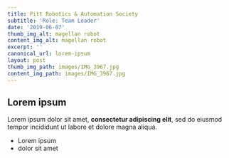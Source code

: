 ```yaml
---
title: Pitt Robotics & Automation Society
subtitle: 'Role: Team Leader'
date: '2019-06-07'
thumb_img_alt: magellan robot
content_img_alt: magellan robot
excerpt: ''
canonical_url: lorem-ipsum
layout: post
thumb_img_path: images/IMG_3967.jpg
content_img_path: images/IMG_3967.jpg
---
```

## Lorem ipsum

Lorem ipsum dolor sit amet, **consectetur adipiscing elit**, sed do eiusmod tempor incididunt ut labore et dolore magna aliqua.

- Lorem ipsum
- dolor sit amet